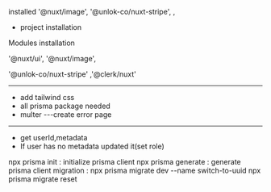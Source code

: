 installed
 '@nuxt/image',
    '@unlok-co/nuxt-stripe',
,

- project installation

Modules installation

'@nuxt/ui',
'@nuxt/image',

'@unlok-co/nuxt-stripe'
,'@clerk/nuxt'

----------------------------
- add tailwind css
- all prisma package needed
- multer
---create error page

---------------------------------------------------------
- get userId,metadata
- If user has no metadata updated it(set role)















 npx prisma init : initialize prisma client
 npx prisma generate : generate prisma client
 migration : npx prisma migrate dev --name switch-to-uuid
npx prisma migrate reset